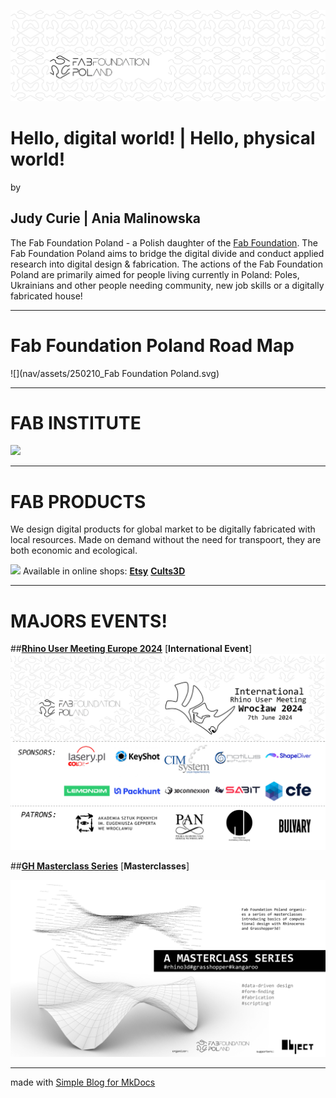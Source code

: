 

![](./assets/ffp-background.jpg)


# Hello, digital world! | Hello, physical world!
by
## **Judy Curie | Ania Malinowska**


The Fab Foundation Poland - a Polish daughter of the [Fab Foundation](https://fabfoundation.org/). The Fab Foundation Poland aims to bridge the digital divide and conduct applied research into digital design & fabrication. The actions of the Fab Foundation Poland are primarily aimed for people living currently in Poland: Poles, Ukrainians and other people needing community, new job skills or a digitally fabricated house!

_____________________
# Fab Foundation Poland Road Map

![](nav/assets/250210_Fab Foundation Poland.svg)
_____________________
# FAB  INSTITUTE

![](nav/assets/fablabs/250210_FFP_AlumniProject7.png)
_____________________
# FAB PRODUCTS

We design digital products for global market to be digitally fabricated  with local resources. Made on demand without the need for transpoort, they are both economic and ecological.



![](nav/assets/ffp2.png)
Available in online shops:
[**Etsy**](https://www.etsy.com/shop/FabFoundationPoland)  [**Cults3D**](https://cults3d.com/en/users/fabfoundationpoland/3d-models)
_____________________
# MAJORS EVENTS!

##[**Rhino User Meeting Europe 2024**](./rhinousermeeting2024.md) [**International Event**]
![](nav/assets/events/IRUM.png)

##[**GH Masterclass Series**](./ghmasterclass.md) [**Masterclasses**]

![](nav/assets/events/GH_Masterclass.jpg)
_____________________


made with [Simple Blog for MkDocs](https://github.com/FernandoCelmer/mkdocs-simple-blog)
